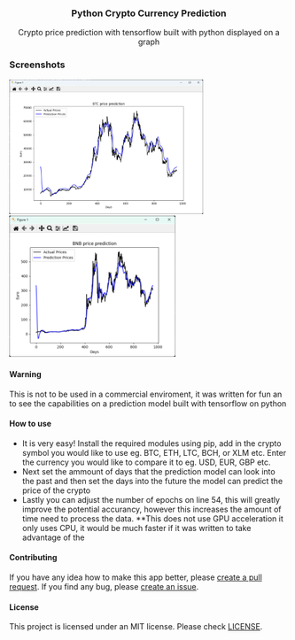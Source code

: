 

<div><h3 align="center">Python Crypto Currency Prediction</h3></div>
<p align="center">Crypto price prediction with tensorflow built with python displayed on a graph</p>
<p align="center">
</p>

### Screenshots
<p float="left">
  <img alt="BTC Page" src="assets/python_CBc9wZWEiH.png" width="350"/>
  <img alt="BNB Page" src="assets/python_O3a9itTWhc.png" width="300"/>
</p>

#### Warning
This is not to be used in a commercial enviroment, it was written for fun an to see the capabilities on a prediction model built with tensorflow on python 

#### How to use
- It is very easy! Install the required modules using pip, add in the crypto symbol you would like to use eg. BTC, ETH, LTC, BCH, or XLM etc. Enter the currency you would like to compare it to eg. USD, EUR, GBP etc.
- Next set the ammount of days that the prediction model can look into the past and then set the days into the future the model can predict the price of the crypto
- Lastly you can adjust the number of epochs on line 54, this will greatly improve the potential accurancy, however this increases the amount of time need to process the data.
**This does not use GPU acceleration it only uses CPU, it would be much faster if it was written to take advantage of the 

#### Contributing
If you have any idea how to make this app better, please [create a pull request](https://github.com/JaredWestley/Python-Crypto-Currency-Prediction/compare). If you find any bug, please [create an issue](https://github.com/JaredWestley/Python-Crypto-Currency-Prediction/issues/new).

#### License
This project is licensed under an MIT license. Please check [LICENSE](LICENSE).
